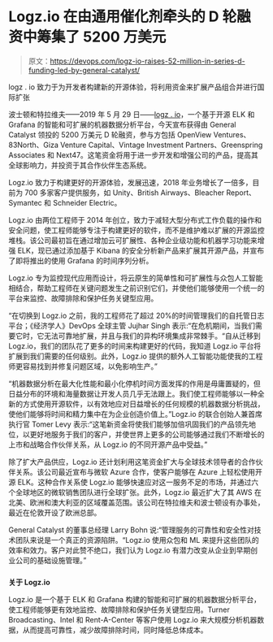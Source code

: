 # Logz.io 在由通用催化剂牵头的 D 轮融资中筹集了 5200 万美元

> 原文：<https://devops.com/logz-io-raises-52-million-in-series-d-funding-led-by-general-catalyst/>

logz . io 致力于为开发者构建新的开源体验，将利用资金来扩展产品组合并进行国际扩张

波士顿和特拉维夫——2019 年 5 月 29 日——[logz . io](https://logz.io)，一个基于开源 ELK 和 Grafana 的智能和可扩展的机器数据分析平台，今天宣布获得由 General Catalyst 领投的 5200 万美元 D 轮融资，参与方包括 OpenView Ventures、83North、Giza Venture Capital、Vintage Investment Partners、Greenspring Associates 和 Next47。这笔资金将用于进一步开发和增强公司的产品，提高其全球影响力，并投资于其合作伙伴生态系统。

Logz.io 致力于构建更好的开源体验，发展迅速，2018 年业务增长了一倍多，目前为 700 多家客户提供服务，如 Unity、British Airways、Bleacher Report、Symantec 和 Schneider Electric。

Logz.io 由两位工程师于 2014 年创立，致力于减轻大型分布式工作负载的操作和安全问题，使工程师能够专注于构建更好的软件，而不是维护难以扩展的开源监控堆栈。该公司最初旨在通过增加云可扩展性、各种企业级功能和机器学习功能来增强 ELK，现已通过添加基于 Kibana 的安全分析新产品来扩展其开源产品，并宣布了即将推出的使用 Grafana 的时间序列分析。

Logz.io 专为监控现代应用而设计，将云原生的简单性和可扩展性与众包人工智能相结合，帮助工程师在关键问题发生之前识别它们，并使他们能够使用一个统一的平台来监控、故障排除和保护任务关键型应用。

“在切换到 Logz.io 之前，我的工程师花了超过 20%的时间管理我们的自托管日志平台；《经济学人》DevOps 全球主管 Jujhar Singh 表示:“在危机期间，当我们需要它时，它无法可靠地扩展，并且与我们的异构环境集成非常棘手。“自从迁移到 Logz.io，我们的团队花了更多的时间来构建更好的代码，我知道 Logz.io 平台将扩展到我们需要的任何级别。此外，Logz.io 提供的额外人工智能功能使我的工程师更容易找到并修复问题区域，以免影响生产。”

“机器数据分析在最大化性能和最小化停机时间方面发挥的作用是毋庸置疑的，但日益分布的环境和海量数据让开发人员几乎无法跟上。我们使工程师能够以一种全新的方式使用开源软件，以有效地应对日益增长的任何规模的机器数据分析挑战，使他们能够将时间和精力集中在为企业创造价值上。”Logz.io 的联合创始人兼首席执行官 Tomer Levy 表示:“这笔新资金将使我们能够加倍巩固我们的产品领先地位，以更好地服务于我们的客户，并使世界上更多的公司能够通过我们不断增长的上市和战略合作伙伴关系，从 Logz.io 的不同开源产品中受益。”

除了扩大产品供应，Logz.io 还计划利用这笔资金扩大与全球技术领导者的合作伙伴关系。该公司最近宣布与微软 Azure 合作，使客户能够在 Azure 上轻松使用开源 ELK。这种合作关系使 Logz.io 能够快速应对这一服务不足的市场，并通过六个全球地区的微软销售团队进行全球扩张。此外，Logz.io 最近扩大了其 AWS 在北美、欧洲和澳大利亚的区域覆盖范围。该公司在特拉维夫和波士顿设有办事处，最近在伦敦开设了欧洲总部。

General Catalyst 的董事总经理 Larry Bohn 说:“管理服务的可靠性和安全性对技术团队来说是一个真正的资源陷阱。“Logz.io 使用众包和 ML 来提升这些团队的效率和效力。客户对此赞不绝口，我们认为 Logz.io 有潜力改变从企业到早期创业公司的基础设施管理。”

###

**关于 Logz.io**

Logz.io 是一个基于 ELK 和 Grafana 构建的智能和可扩展的机器数据分析平台，使工程师能够更有效地监控、故障排除和保护任务关键型应用。Turner Broadcasting、Intel 和 Rent-A-Center 等客户使用 Logz.io 来大规模分析机器数据，从而提高可靠性，减少故障排除时间，同时降低总体成本。